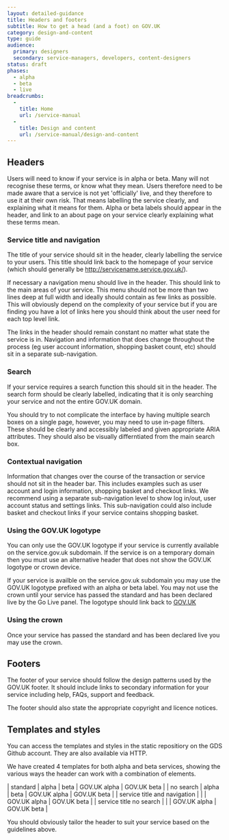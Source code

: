 ```yaml
---
layout: detailed-guidance
title: Headers and footers
subtitle: How to get a head (and a foot) on GOV.UK
category: design-and-content
type: guide
audience:
  primary: designers
  secondary: service-managers, developers, content-designers
status: draft
phases:
  - alpha
  - beta
  - live
breadcrumbs:
  -
    title: Home
    url: /service-manual
  -
    title: Design and content
    url: /service-manual/design-and-content
---
```


## Headers
Users will need to know if your service is in alpha or beta. Many will not recognise these terms, or know what they mean. Users therefore need to be made aware that a service is not yet 'officially' live, and they therefore to use it at their own risk. That means labelling the service clearly, and explaining what it means for them. Alpha or beta labels should appear in the header, and link to an about page on your service clearly explaining what these terms mean.

### Service title and navigation
The title of your service should sit in the header, clearly labelling the service to your users. This title should link back to the homepage of your service (which should generally be http://servicename.service.gov.uk/).

If necessary a navigation menu should live in the header. This should link to the main areas of your service. This menu should not be more than two lines deep at full width and ideally should contain as few links as possible. This will obviously depend on the complexity of your service but if you are finding you have a lot of links here you should think about the user need for each top level link.

The links in the header should remain constant no matter what state the service is in. Navigation and information that does change throughout the process (eg user account information, shopping basket count, etc) should sit in a separate sub-navigation.

### Search
If your service requires a search function this should sit in the header. The search form should be clearly labelled, indicating that it is only searching your service and not the entire GOV.UK domain.

You should try to not complicate the interface by having multiple search boxes on a single page, however, you may need to use in-page filters. These should be clearly and accessibly labeled and given appropriate ARIA attributes. They should also be visually differntiated from the main search box.

### Contextual navigation
Information that changes over the course of the transaction or service should not sit in the header bar. This includes examples such as user account and login information, shopping basket and checkout links. We recommend using a separate sub-navigation level to show log in/out, user account status and settings links. This sub-navigation could also include basket and checkout links if your service contains shopping basket.

### Using the GOV.UK logotype
You can only use the GOV.UK logotype if your service is currently available on the service.gov.uk subdomain. If the service is on a temporary domain then you must use an alternative header that does not show the GOV.UK logotype or crown device.

If your service is availble on the service.gov.uk subdomain you may use the GOV.UK logotype prefixed with an alpha or beta label. You may not use the crown until your service has passed the standard and has been declared live by the Go Live panel. The logotype should link back to [GOV.UK](https://www.gov.uk/)

### Using the crown
Once your service has passed the standard and has been declared live you may use the crown.

## Footers
The footer of your service should follow the design patterns used by the GOV.UK footer. It should include links to secondary information for your service including help, FAQs, support and feedback.

The footer should also state the appropriate copyright and licence notices.

## Templates and styles
You can access the templates and styles in the static repositiory on the GDS Github account. They are also available via HTTP.

We have created 4 templates for both alpha and beta services, showing the various ways the header can work with a combination of elements.

| standard | alpha | beta | GOV.UK alpha | GOV.UK beta |
| no search | alpha | beta | GOV.UK alpha | GOV.UK beta |
| service title and navigation |   |   | GOV.UK alpha | GOV.UK beta |
| service title no search |   |   | GOV.UK alpha | GOV.UK beta |

You should obviously tailor the header to suit your service based on the guidelines above.


